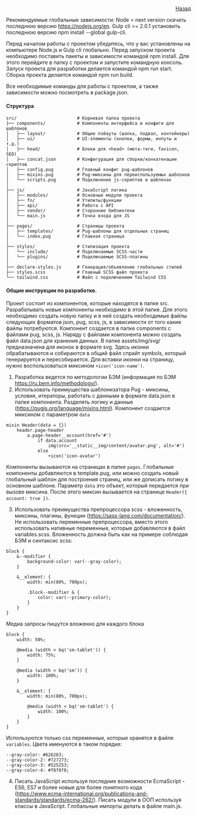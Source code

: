 <p align="right">
    <a href="../README.md">Назад</a>
</p>

Рекомендуемые глобальные зависимости:
Node = next version скачать последнюю версию https://nodejs.org/en.
Gulp cli >= 2.0.1 установить последнюю версию npm install --global gulp-cli.

Перед началом работы с проектом убедитесь, что у вас установлены на компьютере Node.js и Gulp cli глобально.
Перед запуском проекта необходимо поставить пакеты и зависимости командой npm install. Для этого перейдите в папку с проектом и запустите командную консоль.
Запуск проекта для разработки делается командой npm run start.
Сборка проекта делается командой npm run build.

Все необходимые команды для работы с проектом, а также зависимости можно посмотреть в package.json.

#### Структура
```commandline
src/                       # Корневая папка проекта
├── components/            # Компоненты интерфейса и конфиги для шаблонов
│   ├── layout/            # Общие лэйауты (шапка, подвал, контейнеры)
│   ├── ui/                # UI-элементы (кнопки, формы, инпуты и т.д.)
│   ├── head/              # Блоки для <head> (мета-теги, favicon, SEO)
│   ├── concat.json        # Конфигурация для сборки/конкатенации скриптов
│   ├── config.pug         # Главный конфиг pug-шаблонов
│   ├── mixins.pug         # Pug-миксины для переиспользуемых шаблонов
│   └── scripts.pug        # Подключение js-скриптов в шаблонах
│
├── js/                    # JavaScript логика
│   ├── modules/           # Основные модули проекта
│   ├── fn/                # Утилиты/функции
│   ├── api/               # Работа с API
│   ├── vendor/            # Сторонние библиотеки
│   └── main.js            # Точка входа для JS
│
├── pages/                 # Страницы проекта
│   ├── templates/         # Pug-шаблоны для отдельных страниц
│   └── index.pug          # Главная страница
│
├── styles/                # Стилизация проекта
│   └── include/           # Подключаемые SCSS-части
│   └── plugins/           # Подключаемые SCSS-плагины
│
├── declare-styles.js      # Генерация/объявление глобальных стилей
├── styles.scss            # Главный SCSS файл проекта
└── tailwind.css           # Файл с подключением Tailwind CSS
```

#### Общие инструкции по разработке.
Проект состоит из компонентов, которые находятся в папке src. Разрабатывать новые компоненты необходимо в этой папке. Для этого необходимо создать новую папку и в ней создать необходимые файлы следующих форматов json, pug, scss, js, в зависимости от того какие файлы потребуются.
Компонент создается в папке components c файлами pug, scss, js. Наряду с файлами компонента можно создать файл data.json для хранения данных.
В папке assets/img/svg/ предназначена для иконок в формате svg. Здесь иконки обрабатываются и собираются в общий файл спрайт symbols, который генерируется и пересобирается. Для вставки иконки на страницу, нужно воспользоваться миксином `+icon('icon-name')`.

1. Разработка ведется по методологии БЭМ (информация по БЭМ https://ru.bem.info/methodology/).
2. Использовать преимущества шаблонизатора Pug - миксины, условия, итераторы, работать с данными в формате data.json в папке компонента. Разделять логику и данные (https://pugjs.org/language/mixins.html).
Компонент создается миксином с параметром `data`
```commandline
mixin Header(data = {})
    header.page-header
        a.page-header__account(href='#')
            if data.account
                img(src='__static__img/content/avatar.png', alt='#')
            else
                +icon('icon-avatar')
```
Компоненты вызываются на страницах в папке `pages`. Глобальные компоненты добавляются в template.pug, или можно создать новый глобальный шаблон для построения страниц, или же дописать логику в основном шаблоне. Параметр `data` это объект, который передается при вызове миксина. После этого миксин вызывается на странице `Header({ account: true })`.

3. Использовать преимущества препроцессора scss - вложенность, миксины, плагины, функции (https://sass-lang.com/documentation/).
   Не использовать переменные препроцессора, вместо этого использовать нативные переменные, которые добавляются в файл variables.scss.
Вложенность должна быть как на примере соблюдая БЭМ и синтаксис scss:
```commandline
block {
    &--modifier {
        background-color: var(--gray-color);
    }

    &__element: {
        width: min(80%, 700px);

        .block--modifier & {
            color: var(--primary-color);
        }
    }
}
```
Медиа запросы пишутся вложенно для каждого блока
```commandline
block {
    width: 50%;

    @media (width < bq('sm-tablet')) {
        width: 75%;
    }

    @media (width < bq('sm')) {
        width: 100%;
    }

    &__element: {
        width: min(80%, 700px);

        @media (width < bq('sm-tablet') {
            width: 100%;
        }
    }
}
```

Используются только css переменные, которые хранятся в файле `variables`. Цвета именуются в таком порядке:
```commandline
--gray-color: #626263;
--gray-color-2: #727273;
--gray-color-3: #525253;
--gray-color-4: #f8f8f8;
```

4. Писать JavaScript используя последние возможности EcmaScript - ES6, ES7 и более новые для более понятного кода (https://www.ecma-international.org/publications-and-standards/standards/ecma-262/). Писать модули в ООП используя классы в JavaScript.
   Глобальные импорты делать в файле main.js.
